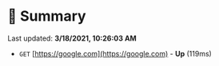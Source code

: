 # 📖 Summary
Last updated: **3/18/2021, 10:26:03 AM**

- `GET` [https://google.com](https://google.com) - **Up** (119ms)
